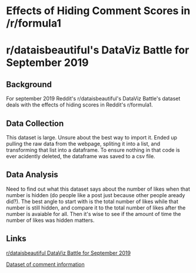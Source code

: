 # Effects of Hiding Comment Scores in /r/formula1
# r/dataisbeautiful's DataViz Battle for September 2019

## Background
For september 2019 Reddit's r/dataisbeautiful's DataViz Battle's dataset deals with the effects of hiding scores in Reddit's r/formula1.

## Data Collection
This dataset is large. Unsure about the best way to import it. Ended up pulling the raw data from the webpage, spliting it into a list, and transforming that list into a dataframe. To ensure nothing in that code is ever acidently deleted, the dataframe was saved to a csv file.

## Data Analysis
Need to find out what this dataset says about the number of likes when that number is hidden (do people like a post just because other people aready did?). The best angle to start with is the total number of likes while that number is still hidden, and compare it to the total number of likes after the number is avaiable for all. Then it's wise to see if the amount of time the number of likes was hidden matters. 

## Links
[r/dataisbeautiful DataViz Battle for September 2019](https://www.reddit.com/r/dataisbeautiful/comments/d0oh2m/battle_dataviz_battle_for_the_month_of_september/)

[Dataset of comment information](https://raw.githubusercontent.com/RedditFormula1/Data/master/commentdata.dat)
